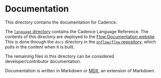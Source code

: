 # Documentation

This directory contains the documentation for Cadence.

The [`language` directory](https://github.com/onflow/cadence/tree/master/docs/language) contains the Cadence Language Reference.
The contents of this directory are deployed to the [Flow Documentation website](https://docs.onflow.org).
This is done through the `docs` directory in the [`onflow/flow` repository](https://github.com/onflow/flow),
which pulls in the content when it is built.

The remaining files in this directory can be considered developer/contributor documentation.

Documentation is written in Markdown or [MDX](https://mdxjs.com/), an extension of Markdown.
